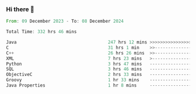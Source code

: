 ### Hi there 👋

<!--
**luoxuanzao/luoxuanzao** is a ✨ _special_ ✨ repository because its `README.md` (this file) appears on your GitHub profile.

Here are some ideas to get you started:

- 🔭 I’m currently working on ...
- 🌱 I’m currently learning ...
- 👯 I’m looking to collaborate on ...
- 🤔 I’m looking for help with ...
- 💬 Ask me about ...
- 📫 How to reach me: ...
- 😄 Pronouns: ...
- ⚡ Fun fact: ...
-->

<!--START_SECTION:waka-->

```rust
From: 09 December 2023 - To: 08 December 2024

Total Time: 332 hrs 46 mins

Java                                   247 hrs 12 mins >>>>>>>>>>>>>>>>>>>------   74.26 %
C                                      31 hrs 1 min    >>-----------------------   09.32 %
C++                                    26 hrs 26 mins  >>-----------------------   07.94 %
XML                                    7 hrs 23 mins   >------------------------   02.22 %
Python                                 3 hrs 47 mins   -------------------------   01.14 %
SQL                                    3 hrs 46 mins   -------------------------   01.13 %
ObjectiveC                             2 hrs 33 mins   -------------------------   00.77 %
Groovy                                 1 hr 33 mins    -------------------------   00.47 %
Java Properties                        1 hr 8 mins     -------------------------   00.34 %
```

<!--END_SECTION:waka-->